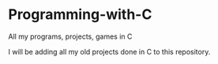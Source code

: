 # Programming-with-C
All my programs, projects, games in C

I will be adding all my old projects done in C to this repository.
